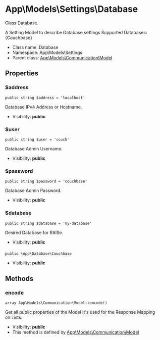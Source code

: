 App\Models\Settings\Database
===============

Class Database.

A Setting Model to describe Database settings
Supported Databases: {Couchbase}


* Class name: Database
* Namespace: App\Models\Settings
* Parent class: [App\Models\Communication\Model](App-Models-Communication-Model.md)





Properties
----------


### $address

    public string $address = 'localhost'

Database IPv4 Address or Hostname.



* Visibility: **public**


### $user

    public string $user = 'couch'

Database Admin Username.



* Visibility: **public**


### $password

    public string $password = 'couchbase'

Database Admin Password.



* Visibility: **public**


### $database

    public string $database = 'my-database'

Desired Database for RAISe.



* Visibility: **public**


### 

    public \App\Database\Couchbase 





* Visibility: **public**


Methods
-------


### encode

    array App\Models\Communication\Model::encode()

Get all public properties of the Model
It's used for the Response Mapping on Lists.



* Visibility: **public**
* This method is defined by [App\Models\Communication\Model](App-Models-Communication-Model.md)



